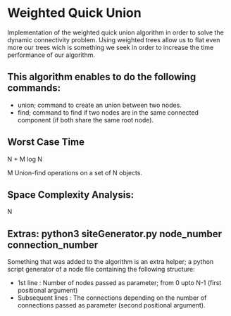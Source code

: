 # Weighted Quick Union 
Implementation of the weighted quick union algorithm in order to solve the dynamic connectivity problem.
Using weighted trees allow us to flat even more our trees wich is something we seek in order to increase the time performance of our algorithm.

## This algorithm enables to do the following commands: 


* union; command to create an union between two nodes. 
* find;  command to find if two nodes are in the same connected  component (if both share the same root node).



## Worst Case Time
N + M log N

M Union-find operations on a set of N objects.


## Space Complexity Analysis:
N


## Extras: python3 siteGenerator.py node_number connection_number

Something that was added to the algorithm is an extra helper; a python script generator of a node file containing the following structure:

* 1st line : Number of nodes passed as parameter; from 0 upto N-1 (first positional argument)
* Subsequent lines : The connections depending on the number of connections passed as parameter (second positional argument).